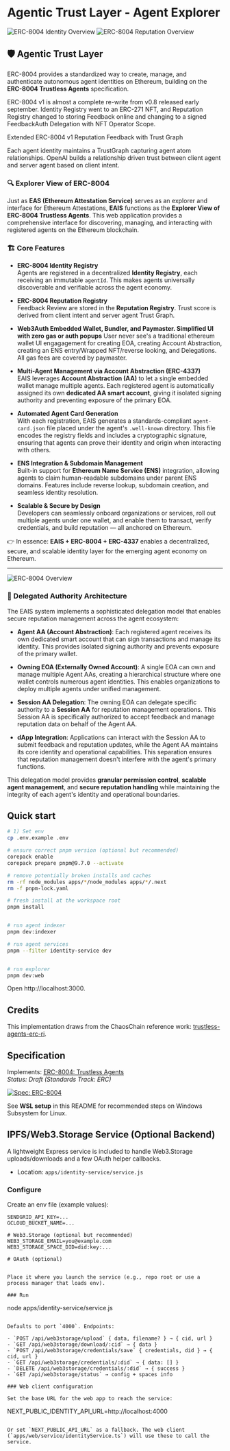 # Agentic Trust Layer - Agent Explorer

![ERC-8004 Identity Overview](docs/images/ERC8004overview.png)
![ERC-8004 Reputation Overview](docs/images/FeedbackFlow.png)

## 🛡️ Agentic Trust Layer

ERC-8004 provides a standardized way to create, manage, and authenticate autonomous agent identities on Ethereum, building on the **ERC-8004 Trustless Agents** specification.

ERC-8004 v1 is almost a complete re-write from v0.8 released early september.  Identity Registry went to an ERC-271 NFT, and Reputation Registry changed to storing Feedback online and changing to a signed FeedbackAuth Delegation with NFT Operator Scope.

Extended ERC-8004 v1 Reputation Feedback with Trust Graph

Each agent identity maintains a TrustGraph capturing agent atom relationships.  OpenAI builds a relationship driven trust between client agent and server agent based on client intent.



### 🔍 Explorer View of ERC-8004

Just as **EAS (Ethereum Attestation Service)** serves as an explorer and interface for Ethereum Attestations, **EAIS** functions as the **Explorer View of ERC-8004 Trustless Agents**. This web application provides a comprehensive interface for discovering, managing, and interacting with registered agents on the Ethereum blockchain.

### 🏗️ Core Features

* **ERC-8004 Identity Registry**  
Agents are registered in a decentralized **Identity Registry**, each receiving an immutable `agentId`.  This makes agents universally discoverable and verifiable across the agent economy.

* **ERC-8004 Reputation Registry**  
Feedback Review are stored in the **Reputation Registry**.  Trust score is derived from client intent and server agent Trust Graph.

* **Web3Auth Embedded Wallet, Bundler, and Paymaster.  Simplified UI with zero gas or auth popups**
User never see's a traditional ethereum wallet UI engagagement for creating EOA, creating Account Abstraction, creating an ENS entry/Wrapped NFT/reverse looking, and Delegations.  All gas fees are covered by paymaster. 


* **Multi-Agent Management via Account Abstraction (ERC-4337)**  
EAIS leverages **Account Abstraction (AA)** to let a single embedded wallet manage multiple agents. Each registered agent is automatically assigned its own **dedicated AA smart account**, giving it isolated signing authority and preventing exposure of the primary EOA.

* **Automated Agent Card Generation**  
With each registration, EAIS generates a standards-compliant `agent-card.json` file placed under the agent's `.well-known` directory. This file encodes the registry fields and includes a cryptographic signature, ensuring that agents can prove their identity and origin when interacting with others.

* **ENS Integration & Subdomain Management**  
Built-in support for **Ethereum Name Service (ENS)** integration, allowing agents to claim human-readable subdomains under parent ENS domains. Features include reverse lookup, subdomain creation, and seamless identity resolution.

* **Scalable & Secure by Design**  
Developers can seamlessly onboard organizations or services, roll out multiple agents under one wallet, and enable them to transact, verify credentials, and build reputation — all anchored on Ethereum.


👉 In essence: **EAIS + ERC-8004 + ERC-4337** enables a decentralized, secure, and scalable identity layer for the emerging agent economy on Ethereum.

---

![ERC-8004 Overview](docs/images/Delegation.png)

### 🔐 Delegated Authority Architecture

The EAIS system implements a sophisticated delegation model that enables secure reputation management across the agent ecosystem:

* **Agent AA (Account Abstraction)**: Each registered agent receives its own dedicated smart account that can sign transactions and manage its identity. This provides isolated signing authority and prevents exposure of the primary wallet.

* **Owning EOA (Externally Owned Account)**: A single EOA can own and manage multiple Agent AAs, creating a hierarchical structure where one wallet controls numerous agent identities. This enables organizations to deploy multiple agents under unified management.

* **Session AA Delegation**: The owning EOA can delegate specific authority to a **Session AA** for reputation management operations. This Session AA is specifically authorized to accept feedback and manage reputation data on behalf of the Agent AA.

* **dApp Integration**: Applications can interact with the Session AA to submit feedback and reputation updates, while the Agent AA maintains its core identity and operational capabilities. This separation ensures that reputation management doesn't interfere with the agent's primary functions.

This delegation model provides **granular permission control**, **scalable agent management**, and **secure reputation handling** while maintaining the integrity of each agent's identity and operational boundaries.



## Quick start

```bash
# 1) Set env
cp .env.example .env

# ensure correct pnpm version (optional but recommended)
corepack enable
corepack prepare pnpm@9.7.0 --activate

# remove potentially broken installs and caches
rm -rf node_modules apps/*/node_modules apps/*/.next
rm -f pnpm-lock.yaml

# fresh install at the workspace root
pnpm install


# run agent indexer
pnpm dev:indexer

# run agent services
pnpm --filter identity-service dev


# run explorer
pnpm dev:web


```

Open http://localhost:3000.



## Credits
This implementation draws from the ChaosChain reference work:
[trustless-agents-erc-ri](https://github.com/ChaosChain/trustless-agents-erc-ri).

## Specification

Implements: [ERC-8004: Trustless Agents](https://eips.ethereum.org/EIPS/eip-8004)  
_Status: Draft (Standards Track: ERC)_

[![Spec: ERC-8004](https://img.shields.io/badge/spec-ERC--8004-blue)](https://eips.ethereum.org/EIPS/eip-8004)


See **WSL setup** in this README for recommended steps on Windows Subsystem for Linux.


## IPFS/Web3.Storage Service (Optional Backend)

A lightweight Express service is included to handle Web3.Storage uploads/downloads and a few OAuth helper callbacks.

- Location: `apps/identity-service/service.js`

### Configure

Create an env file (example values):

```
SENDGRID_API_KEY=...
GCLOUD_BUCKET_NAME=...

# Web3.Storage (optional but recommended)
WEB3_STORAGE_EMAIL=you@example.com
WEB3_STORAGE_SPACE_DID=did:key:...

# OAuth (optional)


Place it where you launch the service (e.g., repo root or use a process manager that loads env).

### Run

```
node apps/identity-service/service.js
```

Defaults to port `4000`. Endpoints:

- `POST /api/web3storage/upload` { data, filename? } → { cid, url }
- `GET /api/web3storage/download/:cid` → { data }
- `POST /api/web3storage/credentials/save` { credentials, did } → { cid, url }
- `GET /api/web3storage/credentials/:did` → { data: [] }
- `DELETE /api/web3storage/credentials/:did` → { success }
- `GET /api/web3storage/status` → config + spaces info

### Web client configuration

Set the base URL for the web app to reach the service:

```
NEXT_PUBLIC_IDENTITY_API_URL=http://localhost:4000
```

Or set `NEXT_PUBLIC_API_URL` as a fallback. The web client (`apps/web/service/identityService.ts`) will use these to call the service.

